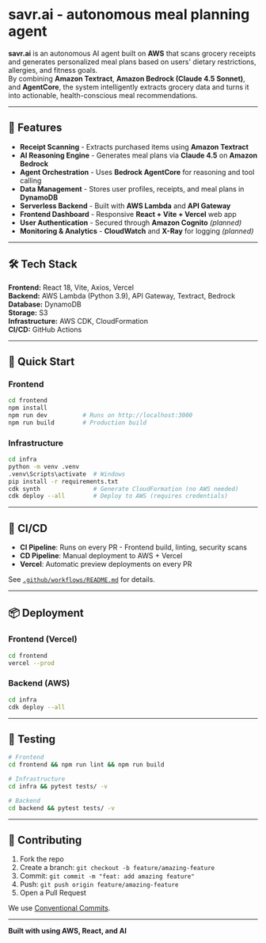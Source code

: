 # savr.ai - autonomous meal planning agent

**savr.ai** is an autonomous AI agent built on **AWS** that scans grocery receipts and generates personalized meal plans based on users' dietary restrictions, allergies, and fitness goals.  
By combining **Amazon Textract**, **Amazon Bedrock (Claude 4.5 Sonnet)**, and **AgentCore**, the system intelligently extracts grocery data and turns it into actionable, health-conscious meal recommendations.

---

## 🚀 Features

- **Receipt Scanning** - Extracts purchased items using **Amazon Textract**
- **AI Reasoning Engine** - Generates meal plans via **Claude 4.5** on **Amazon Bedrock**
- **Agent Orchestration** - Uses **Bedrock AgentCore** for reasoning and tool calling
- **Data Management** - Stores user profiles, receipts, and meal plans in **DynamoDB**
- **Serverless Backend** - Built with **AWS Lambda** and **API Gateway**
- **Frontend Dashboard** - Responsive **React + Vite + Vercel** web app
- **User Authentication** - Secured through **Amazon Cognito** _(planned)_
- **Monitoring & Analytics** - **CloudWatch** and **X-Ray** for logging _(planned)_

---

## 🛠️ Tech Stack

**Frontend:** React 18, Vite, Axios, Vercel  
**Backend:** AWS Lambda (Python 3.9), API Gateway, Textract, Bedrock  
**Database:** DynamoDB  
**Storage:** S3  
**Infrastructure:** AWS CDK, CloudFormation  
**CI/CD:** GitHub Actions

---

## 🚀 Quick Start

### Frontend

```bash
cd frontend
npm install
npm run dev          # Runs on http://localhost:3000
npm run build        # Production build
```

### Infrastructure

```bash
cd infra
python -m venv .venv
.venv\Scripts\activate  # Windows
pip install -r requirements.txt
cdk synth               # Generate CloudFormation (no AWS needed)
cdk deploy --all        # Deploy to AWS (requires credentials)
```

---

## 🔄 CI/CD

- **CI Pipeline**: Runs on every PR - Frontend build, linting, security scans
- **CD Pipeline**: Manual deployment to AWS + Vercel
- **Vercel**: Automatic preview deployments on every PR

See [`.github/workflows/README.md`](.github/workflows/README.md) for details.

---

## 📦 Deployment

### Frontend (Vercel)

```bash
cd frontend
vercel --prod
```

### Backend (AWS)

```bash
cd infra
cdk deploy --all
```

---

## 🧪 Testing

```bash
# Frontend
cd frontend && npm run lint && npm run build

# Infrastructure
cd infra && pytest tests/ -v

# Backend
cd backend && pytest tests/ -v
```

---

## 🤝 Contributing

1. Fork the repo
2. Create a branch: `git checkout -b feature/amazing-feature`
3. Commit: `git commit -m "feat: add amazing feature"`
4. Push: `git push origin feature/amazing-feature`
5. Open a Pull Request

We use [Conventional Commits](https://www.conventionalcommits.org/).

---

**Built with using AWS, React, and AI**
